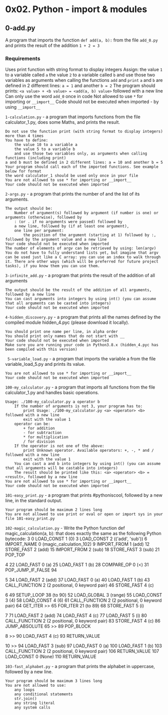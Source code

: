 # 0x02. Python - import & modules

## 0-add.py
A program that imports the function `def add(a, b):` from the file `add_0.py` and prints the result of the addition `1 + 2 = 3`
### Requirements
   Uses print function with string format to display integers
   Assign:
        the value `1` to a variable called `a`
        the value `2` to a variable called `b`
        and use those two variables as arguments when calling the functions `add` and `print`
    `a` and `b` are defined in 2 different lines: `a = 1` and another `b = 2`
    The program should prints: `<a value> + <b value> = <add(a, b) value>` followed with a new line
    Can only use the word `add_0` once in code
    Not allowed to use `*` for importing or `__import__`
    Code should not be executed when imported - by using `__import__`

`1-calculation.py` - a program that imports functions from the file calculator_1.py, does some Maths, and prints the result.

    Do not use the function print (with string format to display integers) more than 4 times
    You have to define:
        the value 10 to a variable a
        the value 5 to a variable b
        and use those two variables only, as arguments when calling functions (including print)
    a and b must be defined in 2 different lines: a = 10 and another b = 5
    Your program should call each of the imported functions. See example below for format
    the word calculator_1 should be used only once in your file
    You are not allowed to use * for importing or __import__
    Your code should not be executed when imported

`2-args.py` - a program that prints the number of and the list of its arguments.

    The output should be:
        Number of argument(s) followed by argument (if number is one) or arguments (otherwise), followed by
        : (or . if no arguments were passed) followed by
        a new line, followed by (if at least one argument),
        one line per argument:
            the position of the argument (starting at 1) followed by :, followed by the argument value and a new line
    Your code should not be executed when imported
    The number of elements of argv can be retrieved by using: len(argv)
    You do not have to fully understand lists yet, but imagine that argv can be used just like a C array: you can use an index to walk through it. There are other ways (which will be preferred for future project tasks), if you know them you can use them.

`3-infinite_add.py` - a program that prints the result of the addition of all arguments

    The output should be the result of the addition of all arguments, followed by a new line
    You can cast arguments into integers by using int() (you can assume that all arguments can be casted into integers)
    Your code should not be executed when imported

`4-hidden_discovery.py` - a program that prints all the names defined by the compiled module hidden_4.pyc (please download it locally).

    You should print one name per line, in alpha order
    You should print only names that do not start with __
    Your code should not be executed when imported
    Make sure you are running your code in Python3.8.x (hidden_4.pyc has been compiled with this version)

` 5-variable_load.py` -  a program that imports the variable a from the file variable_load_5.py and prints its value.

    You are not allowed to use * for importing or __import__
    Your code should not be executed when imported

`100-my_calculator.py` - a program that imports all functions from the file calculator_1.py and handles basic operations.

    Usage: ./100-my_calculator.py a operator b
        If the number of arguments is not 3, your program has to:
            print Usage: ./100-my_calculator.py <a> <operator> <b> followed with a new line
            exit with the value 1
        operator can be:
            + for addition
            - for subtraction
            * for multiplication
            / for division
        If the operator is not one of the above:
            print Unknown operator. Available operators: +, -, * and / followed with a new line
            exit with the value 1
        You can cast a and b into integers by using int() (you can assume that all arguments will be castable into integers)
        The result should be printed like this: <a> <operator> <b> = <result>, followed by a new line
    You are not allowed to use * for importing or __import__
    Your code should not be executed when imported

`101-easy_print.py` - a program that prints #pythoniscool, followed by a new line, in the standard output.

    Your program should be maximum 2 lines long
    You are not allowed to use print or eval or open or import sys in your file 101-easy_print.py

`102-magic_calculation.py` - Write the Python function def magic_calculation(a, b): that does exactly the same as the following Python bytecode:
	3           0 LOAD_CONST               1 (0)
              3 LOAD_CONST               2 (('add', 'sub'))
              6 IMPORT_NAME              0 (magic_calculation_102)
              9 IMPORT_FROM              1 (add)
             12 STORE_FAST               2 (add)
             15 IMPORT_FROM              2 (sub)
             18 STORE_FAST               3 (sub)
             21 POP_TOP

  4          22 LOAD_FAST                0 (a)
             25 LOAD_FAST                1 (b)
             28 COMPARE_OP               0 (<)
             31 POP_JUMP_IF_FALSE       94

  5          34 LOAD_FAST                2 (add)
             37 LOAD_FAST                0 (a)
             40 LOAD_FAST                1 (b)
             43 CALL_FUNCTION            2 (2 positional, 0 keyword pair)
             46 STORE_FAST               4 (c)

  6          49 SETUP_LOOP              38 (to 90)
             52 LOAD_GLOBAL              3 (range)
             55 LOAD_CONST               3 (4)
             58 LOAD_CONST               4 (6)
             61 CALL_FUNCTION            2 (2 positional, 0 keyword pair)
             64 GET_ITER
        >>   65 FOR_ITER                21 (to 89)
             68 STORE_FAST               5 (i)

  7          71 LOAD_FAST                2 (add)
             74 LOAD_FAST                4 (c)
             77 LOAD_FAST                5 (i)
             80 CALL_FUNCTION            2 (2 positional, 0 keyword pair)
             83 STORE_FAST               4 (c)
             86 JUMP_ABSOLUTE           65
        >>   89 POP_BLOCK

  8     >>   90 LOAD_FAST                4 (c)
             93 RETURN_VALUE

 10     >>   94 LOAD_FAST                3 (sub)
             97 LOAD_FAST                0 (a)
            100 LOAD_FAST                1 (b)
            103 CALL_FUNCTION            2 (2 positional, 0 keyword pair)
            106 RETURN_VALUE
            107 LOAD_CONST               0 (None)
            110 RETURN_VALUE
            
`103-fast_alphabet.py` - a program that prints the alphabet in uppercase, followed by a new line.

    Your program should be maximum 3 lines long
    You are not allowed to use:
        any loops
        any conditional statements
        str.join()
        any string literal
        any system calls

